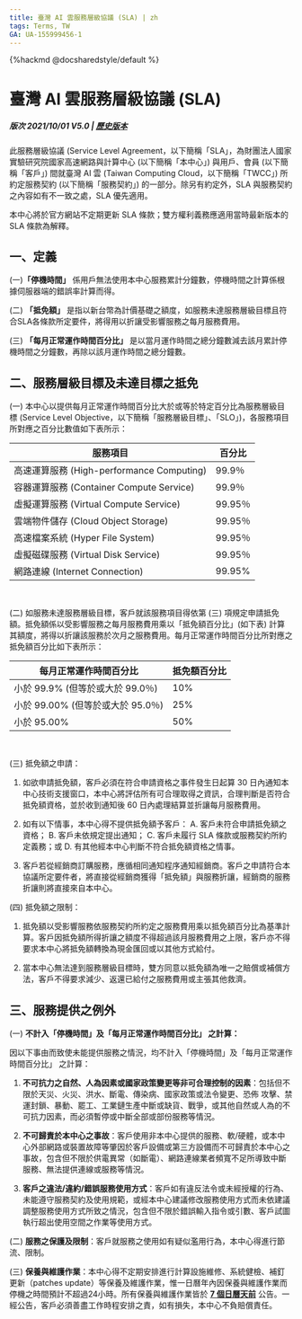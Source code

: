 ```yaml
---
title: 臺灣 AI 雲服務層級協議 (SLA) | zh
tags: Terms, TW
GA: UA-155999456-1
---
```


{%hackmd @docsharedstyle/default %}


# 臺灣 AI 雲服務層級協議 (SLA)

##### 版次 2021/10/01 V5.0 | [<ins>歷史版本</ins>](https://man.twcc.ai/@twccdocs/prior-sla-zh)

此服務層級協議 (Service Level Agreement，以下簡稱「SLA」，為財團法人國家實驗研究院國家高速網路與計算中心 (以下簡稱「本中心」) 與用戶、會員 (以下簡稱「客戶」) 間就臺灣 AI 雲 (Taiwan Computing Cloud，以下簡稱「TWCC」) 所約定服務契約 (以下簡稱「服務契約」) 的一部分。除另有約定外，SLA 與服務契約之內容如有不一致之處，SLA 優先適用。

本中心將於官方網站不定期更新 SLA 條款；雙方權利義務應適用當時最新版本的 SLA 條款為解釋。



## 一、定義


(一)**「停機時間」** 係用戶無法使用本中心服務累計分鐘數，停機時間之計算係根據伺服器端的錯誤率計算而得。

(二)	**「抵免額」** 是指以新台幣為計價基礎之額度，如服務未達服務層級目標且符合SLA各條款所定要件，將得用以折讓受影響服務之每月服務費用。

(三)	**「每月正常運作時間百分比」** 是以當月運作時間之總分鐘數減去該月累計停機時間之分鐘數，再除以該月運作時間之總分鐘數。

## 二、服務層級目標及未達目標之抵免

(一)	本中心以提供每月正常運作時間百分比大於或等於特定百分比為服務層級目標 (Service Level Objective，以下簡稱「服務層級目標」、「SLO」)，各服務項目所對應之百分比數值如下表所示：


| 服務項目                                  | 百分比 |
| ----------------------------------------- | ---------- |
| 高速運算服務 (High-performance Computing) | 99.9％     |
| 容器運算服務 (Container Compute Service)  | 99.9％     |
| 虛擬運算服務 (Virtual Compute Service)    | 99.95％    |
| 雲端物件儲存 (Cloud Object Storage)       | 99.95％    |
| 高速檔案系統 (Hyper File System)          | 99.95％    |
| 虛擬磁碟服務 (Virtual Disk Service)       | 99.95％    |
| 網路連線 (Internet Connection)           | 99.95%     |

<br>

(二)	如服務未達服務層級目標，客戶就該服務項目得依第 (三) 項規定申請抵免額。抵免額係以受影響服務之每月服務費用乘以「抵免額百分比」(如下表) 計算其額度，將得以折讓該服務於次月之服務費用。每月正常運作時間百分比所對應之抵免額百分比如下表所示：

| 每月正常運作時間百分比                      | 抵免額百分比 | 
| ----------------------------------------- | -------- | 
| 小於 99.9% (但等於或大於 99.0％)           | 10%     | 
| 小於 99.00% (但等於或大於 95.0％)          | 25%     | 
| 小於 95.00%                              | 50%     | 

<br>

(三)	抵免額之申請：
1.	如欲申請抵免額，客戶必須在符合申請資格之事件發生日起算 30 日內通知本中心技術支援窗口，本中心將評估所有可合理取得之資訊，合理判斷是否符合抵免額資格，並於收到通知後 60 日內處理結算並折讓每月服務費用。

2.	如有以下情事，本中心得不提供抵免額予客戶：
    A.	客戶未符合申請抵免額之資格；
    B.	客戶未依規定提出通知；
    C.	客戶未履行 SLA 條款或服務契約所約定義務；或
    D.	有其他經本中心判斷不符合抵免額資格之情事。

3.	客戶若從經銷商訂購服務，應循相同通知程序通知經銷商。客戶之申請符合本協議所定要件者，將直接從經銷商獲得「抵免額」與服務折讓，經銷商的服務折讓則將直接來自本中心。


(四)	抵免額之限制：
1.	抵免額以受影響服務依服務契約所約定之服務費用乘以抵免額百分比為基準計算。客戶因抵免額所得折讓之額度不得超過該月服務費用之上限，客戶亦不得要求本中心將抵免額轉換為現金匯回或以其他方式給付。

2.	當本中心無法達到服務層級目標時，雙方同意以抵免額為唯一之賠償或補償方法，客戶不得要求減少、返還已給付之服務費用或主張其他救濟。

## 三、服務提供之例外

(一)	**不計入「停機時間」及「每月正常運作時間百分比」 之計算：**

因以下事由而致使未能提供服務之情況，均不計入「停機時間」及「每月正常運作時間百分比」 之計算：
1.	**不可抗力之自然、人為因素或國家政策變更等非可合理控制的因素**：包括但不限於天災、火災、洪水、斷電、傳染病、國家政策或法令變更、恐佈 攻擊、禁運封鎖、暴動、罷工、工業鏈生產中斷或缺貨、戰爭，或其他自然或人為的不可抗力因素，而必須暫停或中斷全部或部份服務等情況。

2.	**不可歸責於本中心之事故**：客戶使用非本中心提供的服務、軟/硬體，或本中心外部網路或裝置故障等肇因於客戶設備或第三方設備而不可歸責於本中心之事故，包含但不限於供電異常（如斷電）、網路連線業者頻寬不足所導致中斷服務、無法提供連線或服務等情況。

3.	**客戶之違法/違約/錯誤服務使用方式**：客戶如有違反法令或未經授權的行為、未能遵守服務契約及使用規範，或經本中心建議修改服務使用方式而未依建議調整服務使用方式所致之情況，包含但不限於錯誤輸入指令或引數、客戶試圖執行超出使用空間之作業等使用方式。


(二)	**服務之保護及限制**：客戶就服務之使用如有疑似濫用行為，本中心得進行節流、限制。

(三)	**保養與維護作業**：本中心得不定期安排進行計算設施維修、系統健檢、補釘更新（patches update）等保養及維護作業，惟一日曆年內因保養與維護作業而停機之時間預計不超過24小時。所有保養與維護作業皆於 <u><b>7 個日曆天前</b></u> 公告。一經公告，客戶必須善盡工作時程安排之責，如有損失，本中心不負賠償責任。 



